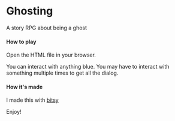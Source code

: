 # Ghosting
A story RPG about being a ghost

#### How to play
Open the HTML file in your browser. 

You can interact with anything blue. You may have to interact with something multiple times to get all the dialog. 

#### How it's made
I made this with [bitsy](https://ledoux.itch.io/bitsy)

Enjoy! 
